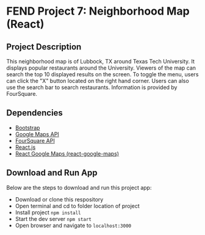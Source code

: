 # FEND Project 7: Neighborhood Map (React)

## Project Description

This neighborhood map is of Lubbock, TX around Texas Tech University. It displays popular restaurants around the University. Viewers of the map can search the top 10 displayed results on the screen. To toggle the menu, users can click the "X" button located on the right hand corner. Users can also use the search bar to search restaurants. Information is provided by FourSquare. 

## Dependencies
* [Bootstrap](https://getbootstrap.org)
* [Google Maps API](https://cloud.google.com/maps-platform/)
* [FourSquare API](https://developer.foursquare.com/)
* [React.js](https://reactjs.org)
* [React Google Maps (react-google-maps)](https://tomchentw.github.io/react-google-maps/)

## Download and Run App
Below are the steps to download and run this project app:
* Download or clone this respository 
* Open terminal and cd to folder location of project
* Install project  `npm install`
* Start the dev server `npm start`
* Open browser and navigate to `localhost:3000`